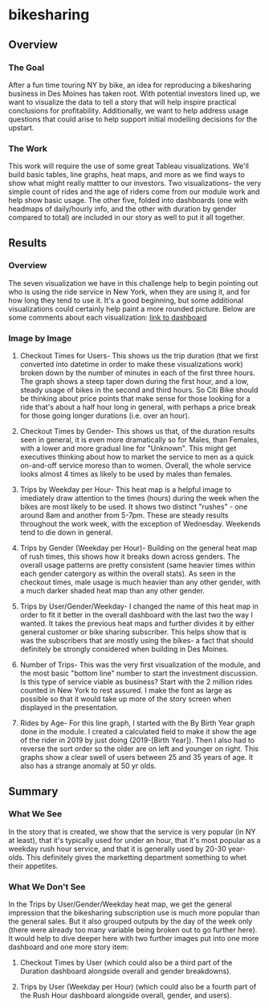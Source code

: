 # bikesharing

## Overview

### The Goal
After a fun time touring NY by bike, an idea for reproducing a bikesharing business in Des Moines has taken root.  With potential investors lined up, we want to visualize the data to tell a story that will help inspire practical conclusions for profitability.  Additionally, we want to help address usage questions that could arise to help support initial modelling decisions for the upstart.

### The Work
This work will require the use of some great Tableau visualizations.  We'll build basic tables, line graphs, heat maps, and more as we find ways to show what might really mattter to our investors.  Two visualizations- the very simple count of rides and the age of riders come from our module work and help show basic usage.  The other five, folded into dashboards (one with headmaps of daily/hourly info, and the other with duration by gender compared to total) are included in our story as well to put it all together.

## Results

### Overview
The seven visualization we have in this challenge help to begin pointing out who is using the ride service in New York, when they are using it, and for how long they tend to use it.  It's a good beginning, but some additional visualizations could certainly help paint a more rounded picture.  Below are some comments about each visualization: [link to dashboard](https://public.tableau.com/app/profile/jacob6486/viz/CitiBikeChallenge_16700194060570/CitiBike?publish=yes "link to dashboard")

### Image by Image
1.  Checkout Times for Users-
This shows us the trip duration (that we first converted into datetime in order to make these visualizations work) broken down by the number of minutes in each of the first three hours.  The graph shows a steep taper down during the first hour, and a low, steady usage of bikes in the second and third hours.  So Citi Bike should be thinking about price points that make sense for those looking for a ride that's about a half hour long in general, with perhaps a price break for those going longer durations (i.e. over an hour).

2.  Checkout Times by Gender-
This shows us that, of the duration results seen in general, it is even more dramatically so for Males, than Females, with a lower and more gradual line for "Unknown".  This might get executives thinking about how to market the service to men as a quick on-and-off service moreso than to women.  Overall, the whole service looks almost 4 times as likely to be used by males than females.

3.  Trips by Weekday per Hour-
This heat map is a helpful image to imediately draw attention to the times (hours) during the week when the bikes are most likely to be used.  It shows two distinct "rushes" - one around 8am and another from 5-7pm.  These are steady results throughout the work week, with the exception of Wednesday.  Weekends tend to die down in general.

4.  Trips by Gender (Weekday per Hour)-
Building on the general heat map of rush times, this shows how it breaks down across genders.  The overall usage patterns are pretty consistent (same heavier times within each gender catergory as within the overall stats).  As seen in the checkout times, male usage is much heavier than any other gender, with a much darker shaded heat map than any other gender.

5.  Trips by User/Gender/Weekday-
I changed the name of this heat map in order to fit it better in the overall dashboard with the last two the way I wanted.  It takes the previous heat maps and further divides it by either general customer or bike sharing subscriber.  This helps show that is was the subscribers that are mostly using the bikes- a fact that should definitely be strongly considered when building in Des Moines.

6.  Number of Trips-
This was the very first visualization of the module, and the most basic "bottom line" number to start the investment discussion.  Is this type of service viable as business?  Start with the 2 million rides counted in New York to rest assured.  I make the font as large as possible so that it would take up more of the story screen when displayed in the presentation.

7.  Rides by Age-
For this line graph, I started with the By Birth Year graph done in the module.  I created a calculated field to make it show the age of the rider in 2019 by just doing (2019-[Birth Year]).  Then I also had to reverse the sort order so the older are on left and younger on right.  This graphs show a clear swell of users between 25 and 35 years of age.  It also has a strange anomaly at 50 yr olds.

## Summary

### What We See
In the story that is created, we show that the service is very popular (in NY at least), that it's typically used for under an hour, that it's most popular as a weekday rush hour service, and that it is generally used by 20-30 year-olds.  This definitely gives the marketting department something to whet their appetites.

### What We Don't See
In the Trips by User/Gender/Weekday heat map, we get the general impression that the bikesharing subscription use is much more popular than the general sales.  But it also grouped outputs by the day of the week only (there were already too many variable being broken out to go further here).  It would help to dive deeper here with two further images put into one more dashboard and one more story item:

1.  Checkout Times by User (which could also be a third part of the Duration dashboard alongside overall and gender breakdowns).

2.  Trips by User (Weekday per Hour) (which could also be a fourth part of the Rush Hour dashboard alongside overall, gender, and users).
